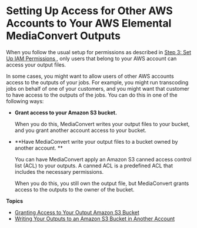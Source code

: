 # Setting Up Access for Other AWS Accounts to Your AWS Elemental MediaConvert Outputs<a name="setting-up-access-for-other-aws-accounts"></a>

When you follow the usual setup for permissions as described in [Step 3: Set Up IAM Permissions ](iam-role.md), only users that belong to your AWS account can access your output files\.

In some cases, you might want to allow users of other AWS accounts access to the outputs of your jobs\. For example, you might run transcoding jobs on behalf of one of your customers, and you might want that customer to have access to the outputs of the jobs\. You can do this in one of the following ways:
+ **Grant access to your Amazon S3 bucket\.**

  When you do this, MediaConvert writes your output files to your bucket, and you grant another account access to your bucket\.
+ **Have MediaConvert write your output files to a bucket owned by another account\. **

  You can have MediaConvert apply an Amazon S3 canned access control list \(ACL\) to your outputs\. A canned ACL is a predefined ACL that includes the necessary permissions\.

  When you do this, you still own the output file, but MediaConvert grants access to the outputs to the owner of the bucket\.

**Topics**
+ [Granting Access to Your Output Amazon S3 Bucket](granting-access-to-your-output-amazon-s3-bucket.md)
+ [Writing Your Outputs to an Amazon S3 Bucket in Another Account](write-your-outputs-to-another-accounts-amazon-s3-bucket.md)